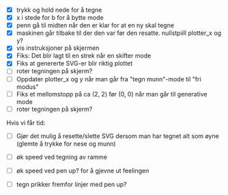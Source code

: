 - [x] trykk og hold nede for å tegne
- [x] x i stede for b for å bytte mode
- [x] penn gå til midten når den er klar for at en ny skal tegne
- [x] maskinen går tilbake til der den var før den resatte. nullstpiill plotter_x og y?
- [x] vis instruksjoner på skjermen
- [x] Fiks: Det blir lagt til en strek når en skifter mode
- [x] Fiks at genererte SVG-er blir riktig plottet
- [ ] roter tegningen på skjerm?
- [ ] Oppdater plotter_x og y når man går fra "tegn munn"-mode til "fri modus"
- [ ] Fiks et mellomstopp på ca (2, 2) før (0, 0) når man går til generative mode
- [ ] roter tegningen på skjerm?

Hvis vi får tid:
- [ ] Gjør det mulig å resette/slette SVG dersom man har tegnet alt som øyne (glemte å trykke for nese og munn)
- [ ] øk speed ved tegning av ramme
- [ ] øk speed ved pen up? for å gjevne ut feelingen

- [ ] tegn prikker fremfor linjer med pen up?

